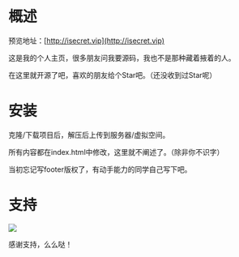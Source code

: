 # 概述

预览地址：[http://isecret.vip](http://isecret.vip)

这是我的个人主页，很多朋友问我要源码，我也不是那种藏着掖着的人。

在这里就开源了吧，喜欢的朋友给个Star吧。（还没收到过Star呢）

# 安装

克隆/下载项目后，解压后上传到服务器/虚拟空间。

所有内容都在index.html中修改，这里就不阐述了。（除非你不识字）

当初忘记写footer版权了，有动手能力的同学自己写下吧。

# 支持

![](http://v.isecret.vip/images/juanzhu.jpg)

感谢支持，么么哒！
